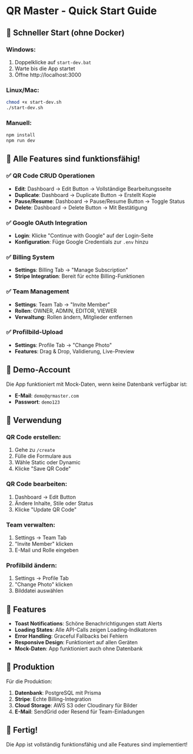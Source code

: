 # QR Master - Quick Start Guide

## 🚀 **Schneller Start (ohne Docker)**

### **Windows:**
1. Doppelklicke auf `start-dev.bat`
2. Warte bis die App startet
3. Öffne http://localhost:3000

### **Linux/Mac:**
```bash
chmod +x start-dev.sh
./start-dev.sh
```

### **Manuell:**
```bash
npm install
npm run dev
```

## 🎯 **Alle Features sind funktionsfähig!**

### ✅ **QR Code CRUD Operationen**
- **Edit**: Dashboard → Edit Button → Vollständige Bearbeitungsseite
- **Duplicate**: Dashboard → Duplicate Button → Erstellt Kopie
- **Pause/Resume**: Dashboard → Pause/Resume Button → Toggle Status
- **Delete**: Dashboard → Delete Button → Mit Bestätigung

### ✅ **Google OAuth Integration**
- **Login**: Klicke "Continue with Google" auf der Login-Seite
- **Konfiguration**: Füge Google Credentials zur `.env` hinzu

### ✅ **Billing System**
- **Settings**: Billing Tab → "Manage Subscription"
- **Stripe Integration**: Bereit für echte Billing-Funktionen

### ✅ **Team Management**
- **Settings**: Team Tab → "Invite Member"
- **Rollen**: OWNER, ADMIN, EDITOR, VIEWER
- **Verwaltung**: Rollen ändern, Mitglieder entfernen

### ✅ **Profilbild-Upload**
- **Settings**: Profile Tab → "Change Photo"
- **Features**: Drag & Drop, Validierung, Live-Preview

## 🔧 **Demo-Account**

Die App funktioniert mit Mock-Daten, wenn keine Datenbank verfügbar ist:

- **E-Mail**: `demo@qrmaster.com`
- **Passwort**: `demo123`

## 📱 **Verwendung**

### **QR Code erstellen:**
1. Gehe zu `/create`
2. Fülle die Formulare aus
3. Wähle Static oder Dynamic
4. Klicke "Save QR Code"

### **QR Code bearbeiten:**
1. Dashboard → Edit Button
2. Ändere Inhalte, Stile oder Status
3. Klicke "Update QR Code"

### **Team verwalten:**
1. Settings → Team Tab
2. "Invite Member" klicken
3. E-Mail und Rolle eingeben

### **Profilbild ändern:**
1. Settings → Profile Tab
2. "Change Photo" klicken
3. Bilddatei auswählen

## 🎨 **Features**

- **Toast Notifications**: Schöne Benachrichtigungen statt Alerts
- **Loading States**: Alle API-Calls zeigen Loading-Indikatoren
- **Error Handling**: Graceful Fallbacks bei Fehlern
- **Responsive Design**: Funktioniert auf allen Geräten
- **Mock-Daten**: App funktioniert auch ohne Datenbank

## 🔮 **Produktion**

Für die Produktion:
1. **Datenbank**: PostgreSQL mit Prisma
2. **Stripe**: Echte Billing-Integration
3. **Cloud Storage**: AWS S3 oder Cloudinary für Bilder
4. **E-Mail**: SendGrid oder Resend für Team-Einladungen

## 🎉 **Fertig!**

Die App ist vollständig funktionsfähig und alle Features sind implementiert!
